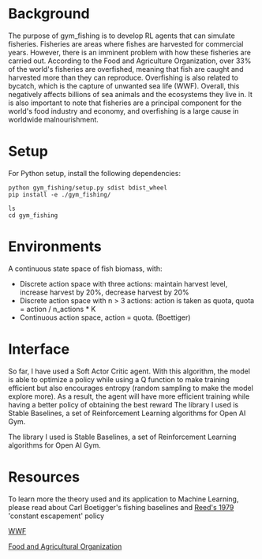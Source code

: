 # Background

The purpose of gym_fishing is to develop RL agents that can simulate fisheries. Fisheries are areas where fishes are harvested for commercial years. However, there is an imminent problem with how these fisheries are carried out. According to the Food and Agriculture Organization, over 33% of the world's fisheries are overfished, meaning that fish are caught and harvested more than they can reproduce. Overfishing is also related to bycatch, which is the capture of unwanted sea life (WWF). Overall, this negatively affects billions of sea animals and the ecosystems they live in. It is also important to note that fisheries are a principal component for the world's food industry and economy, and overfishing is a large cause in worldwide malnourishment.

# Setup

For Python setup, install the following dependencies:
```
python gym_fishing/setup.py sdist bdist_wheel 
pip install -e ./gym_fishing/
```
```
ls
cd gym_fishing
```

# Environments 
 
A continuous state space of fish biomass, with:
* Discrete action space with three actions: maintain harvest level, increase harvest by 20%, decrease harvest by 20%
* Discrete action space with n > 3 actions: action is taken as quota, quota = action / n_actions * K
* Continuous action space, action = quota. 
(Boettiger)

# Interface

So far, I have used a Soft Actor Critic agent. With this algorithm, the model is able to optimize a policy while using a Q function to make training efficient but also encourages entropy (random sampling to make the model explore more). As a result, the agent will have more efficient training while having a better policy of obtaining the best reward
The library I used is Stable Baselines, a set of Reinforcement Learning algorithms for Open AI Gym.

The library I used is Stable Baselines, a set of Reinforcement Learning algorithms for Open AI Gym.

# Resources

To learn more the theory used and its application to Machine Learning, please read about Carl Boetigger's fishing baselines and [Reed's 1979](https://www.sciencedirect.com/science/article/abs/pii/0095069679900147?via%3Dihub) 'constant escapement' policy

 [WWF](https://www.worldwildlife.org/threats/overfishing)

[Food and Agricultural Organization](https://sustainablefisheries-uw.org/fact-check/how-many-fisheries-are-overfished/#:~:text=Currently%2C%20the%20Food%20and%20Agriculture,exploited%20(%E2%80%9Coverfished%E2%80%9D).&text=A%20recent%20estimate%20showed%20that,18%25%20come%20from%20unsustainable%20fisheries.)
